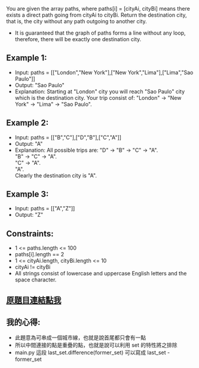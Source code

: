 You are given the array paths, where paths[i] = [cityAi, cityBi] means there exists a direct path going from cityAi to cityBi. Return the destination city, that is, the city without any path outgoing to another city.

* It is guaranteed that the graph of paths forms a line without any loop, therefore, there will be exactly one destination city.

## Example 1:

* Input: paths = [["London","New York"],["New York","Lima"],["Lima","Sao Paulo"]]
* Output: "Sao Paulo" 
* Explanation: Starting at "London" city you will reach "Sao Paulo" city which is the destination city. Your trip consist of: "London" -> "New York" -> "Lima" -> "Sao Paulo".
## Example 2:

* Input: paths = [["B","C"],["D","B"],["C","A"]]
* Output: "A"
* Explanation: All possible trips are: 
"D" -> "B" -> "C" -> "A".   
"B" -> "C" -> "A".   
"C" -> "A".   
"A".   
Clearly the destination city is "A".  
## Example 3:

* Input: paths = [["A","Z"]]
* Output: "Z"
 

## Constraints:

* 1 <= paths.length <= 100
* paths[i].length == 2
* 1 <= cityAi.length, cityBi.length <= 10
* cityAi != cityBi
* All strings consist of lowercase and uppercase English letters and the space character.

## [原題目連結點我](https://leetcode.com/problems/destination-city/)
	
## 我的心得:
* 此題意為可串成一個城市線，也就是說首尾都只會有一點
* 所以中間連接的點是重疊的點，也就是說可以利用 set 的特性將之排除
* main.py 這段 last_set.difference(former_set) 可以寫成 last_set - former_set